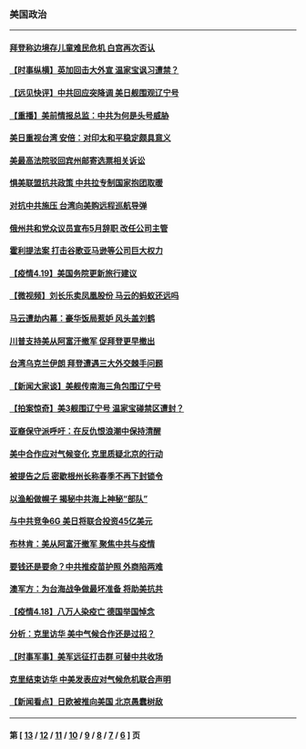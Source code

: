 ### 美国政治
---
#### [拜登称边境存儿童难民危机 白宫再次否认](../../pages/ncid1078159/n12891493.md) 
#### [【时事纵横】英加回击大外宣 温家宝讽习遭禁？](../../pages/ncid1078159/n12891363.md) 
#### [【远见快评】中共回应突降调 美日舰围观辽宁号](../../pages/ncid1078159/n12891289.md) 
#### [【重播】美前情报总监：中共为何是头号威胁](../../pages/ncid1078159/n12890465.md) 
#### [美日重视台湾 安倍：对印太和平稳定颇具意义](../../pages/ncid1078159/n12891167.md) 
#### [美最高法院驳回宾州邮寄选票相关诉讼](../../pages/ncid1078159/n12891048.md) 
#### [惧美联盟抗共政策 中共拉专制国家抱团取暖](../../pages/ncid1078159/n12891094.md) 
#### [对抗中共施压 台湾向美购远程巡航导弹](../../pages/ncid1078159/n12890843.md) 
#### [俄州共和党众议员宣布5月辞职 改任公司主管](../../pages/ncid1078159/n12890901.md) 
#### [霍利提法案 打击谷歌亚马逊等公司巨大权力](../../pages/ncid1078159/n12890795.md) 
#### [【疫情4.19】美国务院更新旅行建议](../../pages/ncid1078159/n12889914.md) 
#### [【微视频】刘长乐卖凤凰股份 马云的蚂蚁还远吗](../../pages/ncid1078159/n12890381.md) 
#### [马云遭劫内幕：豪华饭局惹妒 风头盖刘鹤](../../pages/ncid1078159/n12890581.md) 
#### [川普支持美从阿富汗撤军 促拜登更早撤出](../../pages/ncid1078159/n12890226.md) 
#### [台湾乌克兰伊朗 拜登遭遇三大外交棘手问题](../../pages/ncid1078159/n12890203.md) 
#### [【新闻大家谈】美舰传南海三角包围辽宁号](../../pages/ncid1078159/n12890502.md) 
#### [【拍案惊奇】美3舰围辽宁号 温家宝碰禁区遭封？](../../pages/ncid1078159/n12889048.md) 
#### [亚裔保守派呼吁：在反仇恨浪潮中保持清醒](../../pages/ncid1078159/n12889346.md) 
#### [美中合作应对气候变化 克里质疑北京的行动](../../pages/ncid1078159/n12889127.md) 
#### [被提告之后 密歇根州长称春季不再下封锁令](../../pages/ncid1078159/n12888778.md) 
#### [以渔船做幌子 揭秘中共海上神秘“部队”](../../pages/ncid1078159/n12888764.md) 
#### [与中共竞争6G 美日将联合投资45亿美元](../../pages/ncid1078159/n12888507.md) 
#### [布林肯：美从阿富汗撤军 聚焦中共与疫情](../../pages/ncid1078159/n12888272.md) 
#### [要钱还是要命？中共推疫苗护照 外商陷两难](../../pages/ncid1078159/n12888288.md) 
#### [澳军方：为台海战争做最坏准备 将助美抗共](../../pages/ncid1078159/n12888237.md) 
#### [【疫情4.18】八万人染疫亡 德国举国悼念](../../pages/ncid1078159/n12887760.md) 
#### [分析：克里访华 美中气候合作还是过招？](../../pages/ncid1078159/n12887263.md) 
#### [【时事军事】美军远征打击群 可替中共收场](../../pages/ncid1078159/n12885152.md) 
#### [克里结束访华 中美发表应对气候危机联合声明](../../pages/ncid1078159/n12887251.md) 
#### [【新闻看点】日欧被推向美国 北京愚蠢树敌](../../pages/ncid1078159/n12887155.md) 

---
#### 第 [ [13](./13.md) / [12](./12.md) / [11](./11.md) / [10](./10.md) / [9](./9.md) / [8](./8.md) / [7](./7.md) / [6](./6.md) ] 页

